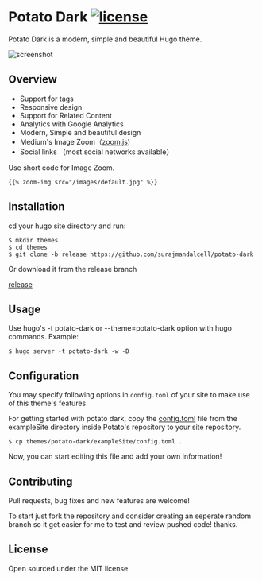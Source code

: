 # Potato Dark [![license](https://img.shields.io/github/license/mashape/apistatus.svg)](https://github.com/surajmandalcell/potato-dark/blob/master/license.md) 

Potato Dark is a modern, simple and beautiful Hugo theme.

![screenshot](https://github.com/surajmandalcell/potato-dark/blob/master/images/screenshot.png)   

## Overview

* Support for tags
* Responsive design
* Support for Related Content
* Analytics with Google Analytics
* Modern, Simple and beautiful design
* Medium's Image Zoom（[zoom.js](https://github.com/fat/zoom.js/))
* Social links （most social networks available）

Use short code for Image Zoom.

```
{{% zoom-img src="/images/default.jpg" %}}
```

## Installation

cd your hugo site directory and run:

```shell
$ mkdir themes
$ cd themes
$ git clone -b release https://github.com/surajmandalcell/potato-dark
```

Or download it from the release branch

[release](https://github.com/surajmandalcell/potato-dark/tree/release)

## Usage

Use hugo's -t potato-dark or --theme=potato-dark option with hugo commands. Example:

```shell
$ hugo server -t potato-dark -w -D
```

## Configuration

You may specify following options in `config.toml` of your site to make use of
this theme's features.

For getting started with potato dark, copy the [config.toml](https://github.com/surajmandalcell/potato-dark/blob/master/exampleSite/config.toml) file from the exampleSite directory inside Potato's repository to your site repository.

```shell
$ cp themes/potato-dark/exampleSite/config.toml .
```

Now, you can start editing this file and add your own information!

## Contributing

Pull requests, bug fixes and new features are welcome!

To start just fork the repository and consider creating an seperate random branch so it get easier for me to test and review pushed code! thanks.

<!-- ## Development

1. Edit the theme or fox somthing
2. Create a pull request and be patient -->

## License

Open sourced under the MIT license.
